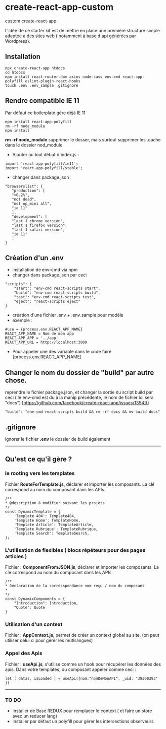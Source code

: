 # create-react-app-custom
custom create-react-app 


L'idée de ce starter kit est de mettre en place une première structure simple adaptée à des sites web ( notamment à base d'api générées par Wordpress).


## Installation

```
npx create-react-app htdocs
cd htdocs
npm install react-router-dom axios node-sass env-cmd react-app-polyfill eslint-plugin-react-hooks
touch .env .env_sample .gitignore

```


## Rendre compatible IE 11

Par défaut ce boilerplate gère déjà IE 11

```
npm install react-app-polyfill
rm -rf node_module
npm install 
```
**rm -rf node_module** supprimer le dosser, mais surtout supprimer les .cache dans le dossier nod_module

- Ajouter au tout début d'index.js :  
```
import 'react-app-polyfill/ie11';
import 'react-app-polyfill/stable';
```

- changer dans package.json : 
 ```
"browserslist": {
	"production": [
	">0.2%",
	"not dead",
	"not op_mini all",
	"ie 11"
	],
	"development": [
	"last 1 chrome version",
	"last 1 firefox version",
	"last 1 safari version",
	"ie 11"
	]
}
```


## Création d'un .env
- installation de env-cmd via npm
- changer dans package.json par ceci 
```
"scripts": {
	"start": "env-cmd react-scripts start",
	"build": "env-cmd react-scripts build",
	"test": "env-cmd react-scripts test",
	"eject": "react-scripts eject"
}
```
- création d'une fichier .env + .env_sample pour modèle
- exemple : 
```
#use = {process.env.REACT_APP_NAME}
REACT_APP_NAME = Nom de mon app
REACT_APP_APP = '../app'
REACT_APP_URL = http://localhost:3000
```

- Pour appeler une des variable dans le code faire {process.env.REACT_APP_NAME}


## Changer le nom du dossier de "build" par autre chose.

reprendre le fichier package.json, et changer la sortie du script build par ceci ( le env-cmd est du à la manip précédente, le nom de fichier ici sera "docs") [https://github.com/facebook/create-react-app/issues/1354]()

```
"build": "env-cmd react-scripts build && rm -rf docs && mv build docs"
```

## .gitignore
ignorer le fichier **.env** le dossier de build également


---

## Qu'est ce qu'il gère ? 
	
### le rooting vers les templates 

Fichier **RouteForTemplate.js**, déclarer et importer les composants. La clé correspond au nom du composant dans les APIs.

	/**
	* @description à modifier suivant les projets
	*/
	const DynamicTemplate = {
		'Template 404': Template404,
		'Template Home': TemplateHome,
		'Template Article': TemplateArticle,
		'Template Rubrique': TemplateRubrique,
		'Template Search': TemplateSearch,
	};

### L'utilisation de flexibles ( blocs répéteurs pour des pages articles )

Fichier : **ComponentFromJSON.js**, déclarer et importer les composants. La clé correspond au nom du composant dans les APIs.

	/**
	* Déclaration de la corresspondance nom reçu / nom du composant
	* 
	*/
	const DynamicComponents = {
		"Introduction": Introduction,
		"Quote": Quote
	}

### Utilisation d'un context

Fichier : **AppContext.js**, permet de créer un context global au site, (on peut utiliser celui ci pour gérer les mutlilangues)


### Appel des Apis

Fichier : **useApi.js**, s'utilise comme un hook pour récupérer les données des apis. Dans votre templates, ou composant appeler comme ceci : 

	let [ datas, isLoaded ] = useApi({nom:"nomDeMonAPI", _uid: "39300393" })

---


### TO DO

 - Installer de Base REDUX pour remplacer le context ( et faire un store avec un reducer lang)
 - Installer par défaut un polyfill pour gérer les intersections observeurs

